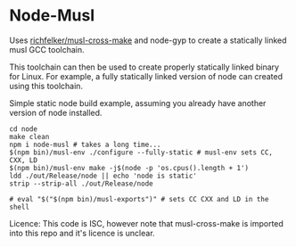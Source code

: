 Node-Musl
=========

Uses [richfelker/musl-cross-make](https://github.com/richfelker/musl-cross-make)
and node-gyp to create a statically linked musl GCC toolchain.

This toolchain can then be used to create properly statically linked binary for
Linux. For example, a fully statically linked version of node can created using
this toolchain.

Simple static node build example, assuming you already have another version of
node installed.

    cd node
    make clean
    npm i node-musl # takes a long time...
    $(npm bin)/musl-env ./configure --fully-static # musl-env sets CC, CXX, LD
    $(npm bin)/musl-env make -j$(node -p 'os.cpus().length + 1')
    ldd ./out/Release/node || echo 'node is static'
    strip --strip-all ./out/Release/node

    # eval "$("$(npm bin)/musl-exports")" # sets CC CXX and LD in the shell

Licence: This code is ISC, however note that musl-cross-make is imported into
this repo and it's licence is unclear.

